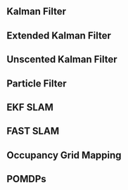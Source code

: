 ## Kalman Filter

## Extended Kalman Filter

## Unscented Kalman Filter

## Particle Filter

## EKF SLAM

## FAST SLAM

## Occupancy Grid Mapping

## POMDPs
